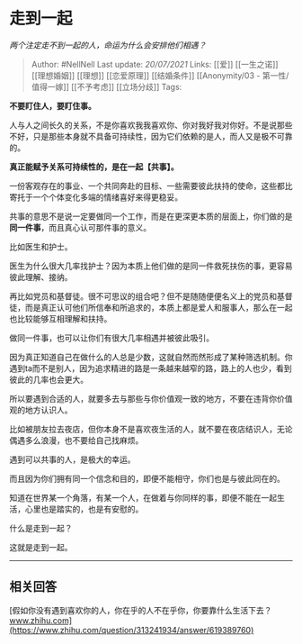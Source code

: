 # 走到一起
*两个注定走不到一起的人，命运为什么会安排他们相遇？*

> Author: #NellNell 
Last update: *20/07/2021* 
Links: [[爱]] [[一生之诺]] [[理想婚姻]] [[理想]] [[恋爱原理]] [[结婚条件]] [[Anonymity/03 - 第一性/值得一嫁]] [[不予考虑]] [[立场分歧]]
Tags:  
  

**不要盯住人，要盯住事。**

人与人之间长久的关系，不是你喜欢我我喜欢你、你对我好我对你好。不是说那些不好，只是那些本身就不具备可持续性，因为它们依赖的是人，而人又是极不可靠的。

**真正能赋予关系可持续性的，是在一起【共事】。**

一份客观存在的事业、一个共同奔赴的目标、一些需要彼此扶持的使命，这些都比寄托于一个个体变化多端的情绪喜好来得更稳妥。

共事的意思不是说一定要做同一个工作，而是在更深更本质的层面上，你们做的是**同一件事**，而且真心认可那件事的意义。

比如医生和护士。

医生为什么很大几率找护士？因为本质上他们做的是同一件救死扶伤的事，更容易彼此理解、接纳。

再比如党员和基督徒。很不可思议的组合吧？但不是随随便便名义上的党员和基督徒，而是真正认可他们所信奉和所追求的，本质上都是爱人和服事人，那么在一起也比较能够互相理解和扶持。

做同一件事，也可以让你们有很大几率相遇并被彼此吸引。

因为真正知道自己在做什么的人总是少数，这就自然而然形成了某种筛选机制。你遇到ta而不是别人，因为追求精进的路是一条越来越窄的路，路上的人也少，看到彼此的几率也会更大。

所以要遇到合适的人，就要多去与那些与你价值观一致的地方，不要在违背你价值观的地方认识人。

比如被朋友拉去夜店，但你本身不是喜欢夜生活的人，就不要在夜店结识人，无论偶遇多么浪漫，也不要给自己找麻烦。

遇到可以共事的人，是极大的幸运。

而且因为你们拥有同一个信念和目的，即便不能相守，你们也是与彼此同在的。

知道在世界某一个角落，有某一个人，在做着与你同样的事，即便不能在一起生活，心里也是踏实的，也是有安慰的。

什么是走到一起？

这就是走到一起。

---

## 相关回答

[假如你没有遇到喜欢你的人，你在乎的人不在乎你，你要靠什么生活下去？​www.zhihu.com](https://www.zhihu.com/question/313241934/answer/619389760)